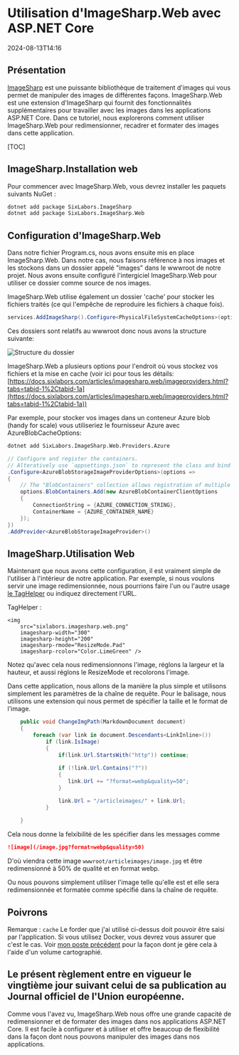 # Utilisation d'ImageSharp.Web avec ASP.NET Core

<datetime class="hidden">2024-08-13T14:16</datetime>

<!--category-- ASP.NET, ImageSharp -->
## Présentation

[ImageSharp](https://docs.sixlabors.com/index.html) est une puissante bibliothèque de traitement d'images qui vous permet de manipuler des images de différentes façons. ImageSharp.Web est une extension d'ImageSharp qui fournit des fonctionnalités supplémentaires pour travailler avec les images dans les applications ASP.NET Core. Dans ce tutoriel, nous explorerons comment utiliser ImageSharp.Web pour redimensionner, recadrer et formater des images dans cette application.

[TOC]

## ImageSharp.Installation web

Pour commencer avec ImageSharp.Web, vous devrez installer les paquets suivants NuGet :

```bash
dotnet add package SixLabors.ImageSharp
dotnet add package SixLabors.ImageSharp.Web
```

## Configuration d'ImageSharp.Web

Dans notre fichier Program.cs, nous avons ensuite mis en place ImageSharp.Web. Dans notre cas, nous faisons référence à nos images et les stockons dans un dossier appelé "images" dans le wwwroot de notre projet. Nous avons ensuite configuré l'intergiciel ImageSharp.Web pour utiliser ce dossier comme source de nos images.

ImageSharp.Web utilise également un dossier 'cache' pour stocker les fichiers traités (ce qui l'empêche de reproduire les fichiers à chaque fois).

```csharp
services.AddImageSharp().Configure<PhysicalFileSystemCacheOptions>(options => options.CacheFolder = "cache");
```

Ces dossiers sont relatifs au wwwroot donc nous avons la structure suivante:

![Structure du dossier](/cachefolder.png)

ImageSharp.Web a plusieurs options pour l'endroit où vous stockez vos fichiers et la mise en cache (voir ici pour tous les détails: [https://docs.sixlabors.com/articles/imagesharp.web/imageproviders.html?tabs=tabid-1%2Ctabid-1a](https://docs.sixlabors.com/articles/imagesharp.web/imageproviders.html?tabs=tabid-1%2Ctabid-1a))

Par exemple, pour stocker vos images dans un conteneur Azure blob (handy for scale) vous utiliseriez le fournisseur Azure avec AzureBlobCacheOptions:

```bash
dotnet add SixLabors.ImageSharp.Web.Providers.Azure
```

```csharp
// Configure and register the containers.  
// Alteratively use `appsettings.json` to represent the class and bind those settings.
.Configure<AzureBlobStorageImageProviderOptions>(options =>
{
    // The "BlobContainers" collection allows registration of multiple containers.
    options.BlobContainers.Add(new AzureBlobContainerClientOptions
    {
        ConnectionString = {AZURE_CONNECTION_STRING},
        ContainerName = {AZURE_CONTAINER_NAME}
    });
})
.AddProvider<AzureBlobStorageImageProvider>()
```

## ImageSharp.Utilisation Web

Maintenant que nous avons cette configuration, il est vraiment simple de l'utiliser à l'intérieur de notre application. Par exemple, si nous voulons servir une image redimensionnée, nous pourrions faire l'un ou l'autre usage [le TagHelper](https://sixlabors.com/posts/announcing-imagesharp-web-300/#imagetaghelper) ou indiquez directement l'URL.

TagHelper :

```razor
<img
    src="sixlabors.imagesharp.web.png"
    imagesharp-width="300"
    imagesharp-height="200"
    imagesharp-rmode="ResizeMode.Pad"
    imagesharp-rcolor="Color.LimeGreen" />

```

Notez qu'avec cela nous redimensionnons l'image, réglons la largeur et la hauteur, et aussi réglons le ResizeMode et recolorons l'image.

Dans cette application, nous allons de la manière la plus simple et utilisons simplement les paramètres de la chaîne de requête. Pour le balisage, nous utilisons une extension qui nous permet de spécifier la taille et le format de l'image.

```csharp
    public void ChangeImgPath(MarkdownDocument document)
    {
        foreach (var link in document.Descendants<LinkInline>())
            if (link.IsImage)
            {
                if(link.Url.StartsWith("http")) continue;
                
                if (!link.Url.Contains("?"))
                {
                   link.Url += "?format=webp&quality=50";
                }

                link.Url = "/articleimages/" + link.Url;
            }
               
    }
```

Cela nous donne la felxibilité de les spécifier dans les messages comme

```markdown
![image](/image.jpg?format=webp&quality=50)
```

D'où viendra cette image `wwwroot/articleimages/image.jpg` et être redimensionné à 50% de qualité et en format webp.

Ou nous pouvons simplement utiliser l'image telle qu'elle est et elle sera redimensionnée et formatée comme spécifié dans la chaîne de requête.

## Poivrons

Remarque : `cache` Le forder que j'ai utilisé ci-dessus doit pouvoir être saisi par l'application. Si vous utilisez Docker, vous devrez vous assurer que c'est le cas.
Voir [mon poste précédent](/blog/imagesharpwithdocker) pour la façon dont je gère cela à l'aide d'un volume cartographié.

## Le présent règlement entre en vigueur le vingtième jour suivant celui de sa publication au Journal officiel de l'Union européenne.

Comme vous l'avez vu, ImageSharp.Web nous offre une grande capacité de redimensionner et de formater des images dans nos applications ASP.NET Core. Il est facile à configurer et à utiliser et offre beaucoup de flexibilité dans la façon dont nous pouvons manipuler des images dans nos applications.